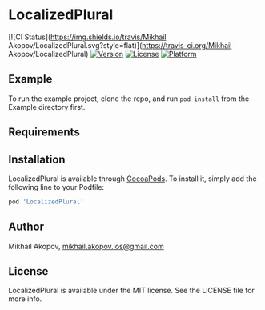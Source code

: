 # LocalizedPlural

[![CI Status](https://img.shields.io/travis/Mikhail Akopov/LocalizedPlural.svg?style=flat)](https://travis-ci.org/Mikhail Akopov/LocalizedPlural)
[![Version](https://img.shields.io/cocoapods/v/LocalizedPlural.svg?style=flat)](https://cocoapods.org/pods/LocalizedPlural)
[![License](https://img.shields.io/cocoapods/l/LocalizedPlural.svg?style=flat)](https://cocoapods.org/pods/LocalizedPlural)
[![Platform](https://img.shields.io/cocoapods/p/LocalizedPlural.svg?style=flat)](https://cocoapods.org/pods/LocalizedPlural)

## Example

To run the example project, clone the repo, and run `pod install` from the Example directory first.

## Requirements

## Installation

LocalizedPlural is available through [CocoaPods](https://cocoapods.org). To install
it, simply add the following line to your Podfile:

```ruby
pod 'LocalizedPlural'
```

## Author

Mikhail Akopov, mikhail.akopov.ios@gmail.com

## License

LocalizedPlural is available under the MIT license. See the LICENSE file for more info.
